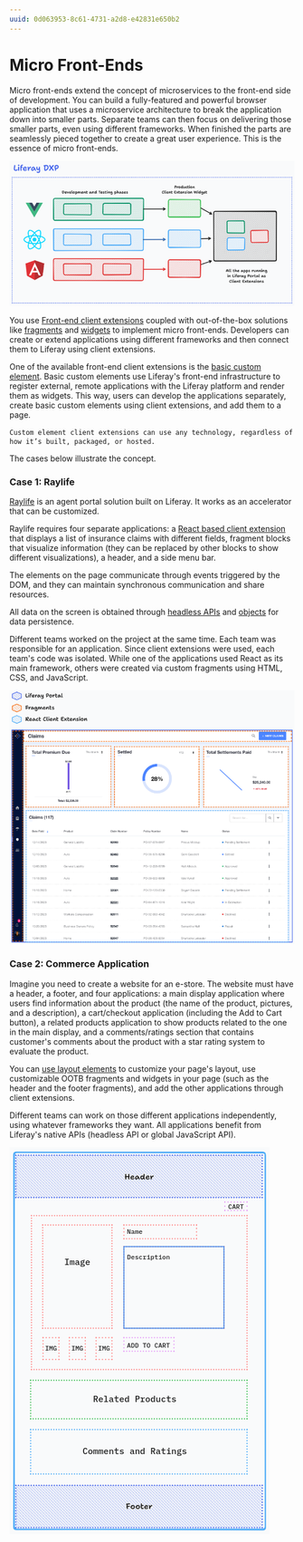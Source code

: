 ```yaml
---
uuid: 0d063953-8c61-4731-a2d8-e42831e650b2
---
```


# Micro Front-Ends

Micro front-ends extend the concept of microservices to the front-end side of development. You can build a fully-featured and powerful browser application that uses a microservice architecture to break the application down into smaller parts. Separate teams can then focus on delivering those smaller parts, even using different frameworks.
When finished the parts are seamlessly pieced together to create a great user experience. This is the essence of micro front-ends.

![Using Liferay to build a fully-featured and powerful browser application applying Micro Front-ends](micro-frontends/images/01.png)

You use [Front-end client extensions](../building-applications/client-extensions/front-end-client-extensions.md) coupled with out-of-the-box solutions like [fragments](../site-building/creating-pages/page-fragments-and-widgets/using-fragments.md) and [widgets](../site-building/creating-pages/page-fragments-and-widgets/using-widgets.md) to implement micro front-ends. Developers can create or extend applications using different frameworks and then connect them to Liferay using client extensions.

One of the available front-end client extensions is the [basic custom element](../building-applications/client-extensions/front-end-client-extensions/tutorials/creating-a-basic-custom-element.md). Basic custom elements use Liferay's front-end infrastructure to register external, remote applications with the Liferay platform and render them as widgets. This way, users can develop the applications separately, create basic custom elements using client extensions, and add them to a page.

```{note}
Custom element client extensions can use any technology, regardless of how it’s built, packaged, or hosted.
```

The cases below illustrate the concept.

### Case 1: Raylife

[Raylife](https://marketplace.liferay.com/p/liferay-insurance-agent-portal-accelerator#solutions-details-video) is an agent portal solution built on Liferay. It works as an accelerator that can be customized. 

Raylife requires four separate applications: a [React based client extension](../building-applications/developing-a-javascript-application/using-react.md) that displays a list of insurance claims with different fields, fragment blocks that visualize information (they can be replaced by other blocks to show different visualizations), a header, and a side menu bar.

The elements on the page communicate through events triggered by the DOM, and they can maintain synchronous communication and share resources.

All data on the screen is obtained through [headless APIs](../building-applications/objects/objects-tutorials/managing-objects-with-headless-apis.md) and [objects](../building-applications/objects.md) for data persistence.

Different teams worked on the project at the same time. Each team was responsible for an application. Since client extensions were used, each team's code was isolated. While one of the applications used React as its main framework, others were created via custom fragments using HTML, CSS, and JavaScript.

![Raylife is an agent portal solution built on Liferay using a Micro Front-end concept.](micro-frontends/images/02.png)

### Case 2: Commerce Application

Imagine you need to create a website for an e-store. The website must have a header, a footer, and four applications: a main display application where users find information about the product (the name of the product, pictures, and a description), a cart/checkout application (including the Add to Cart button), a related products application to show products related to the one in the main display, and a comments/ratings section that contains customer's comments about the product with a star rating system to evaluate the product.

You can [use layout elements](../site-building/creating-pages/page-fragments-and-widgets/using-fragments/using-layout-elements.md) to customize your page's layout, use customizable OOTB fragments and widgets in your page (such as the header and the footer fragments), and add the other applications through client extensions.

Different teams can work on those different applications independently, using whatever frameworks they want. All applications benefit from Liferay's native APIs (headless API or global JavaScript API).

![A draft that defines the layout of the page with the position of each application/component in the page.](micro-frontends/images/03.png)

